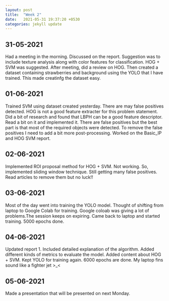 ```yaml
---
layout: post
title:  "Week 2"
date:   2021-05-31 19:37:20 +0530
categories: jekyll update
---
```


## 31-05-2021

Had a meeting in the morning. Discussed on the report. Suggestion was to include texture analysis along with color features for classification. HOG + SVM was suggested. After meeting, did a review on HOG. Then created a dataset containing strawberries and background using the YOLO that I have trained. This made creatinfg the dataset easy.

## 01-06-2021

Trained SVM using dataset created yesterday. There are may false positives detected. HOG is not a good feature extracter for this problem statement. Did a bit of research and found that LBPH can be a good feature descriptor. Read a bit on it and implemented it. There are false positives but the best part is that most of the required objects were detected. To remove the false positives I need to add a bit more post-processing. Worked on the Basic_IP and HOG SVM report.

## 02-06-2021

Implemented ROI proposal method for HOG + SVM. Not working. So, implemented sliding window technique. Still getting many false positives. Read articles to remove them but no luck!!

## 03-06-2021

Most of the day went into training the YOLO model. Thought of shifting from laptop to Google Colab for training. Google coloab was giving a lot of problems.The session keeps on expiring. Came back to laptop and started training. 5000 epochs done.

## 04-06-2021

Updated report 1. Included detailed explanation of the algorithm. Added different kinds of metrics to evaluate the model. Added content about HOG + SVM. Kept YOLO for training again. 6000 epochs are done. My laptop fins sound like a fighter jet >_<

## 05-06-2021

Made a presentation that will be presented on next Monday. 